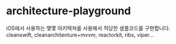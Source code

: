 # architecture-playground

iOS에서 사용하는 몇몇 아키텍쳐를 사용해서 적당한 샘플코드를 구현합니다.             
cleanswift, cleanarchitenture+mvvm, reactorkit, ribs, viper... 
